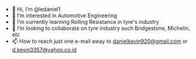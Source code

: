- 👋 Hi, I’m @ledaniel1
- 👀 I’m interested in Automotive Engineering 
- 🌱 I’m currently learning Rolling Resistance in tyre's industry
- 💞️ I’m looking to collaborate on tyre industry such Bridgestone, Michelin, etc
- 📫 How to reach just one e-mail away to danielkevin920@gmail.com or d.kevin3357@yahoo.co.id

<!---
ledaniel1/ledaniel1 is a ✨ special ✨ repository because its `README.md` (this file) appears on your GitHub profile.
You can click the Preview link to take a look at your changes.
--->
